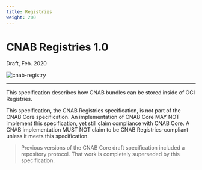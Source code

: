 ```yaml
---
title: Registries
weight: 200
---
```


# CNAB Registries 1.0
Draft, Feb. 2020

![cnab-registry](https://user-images.githubusercontent.com/686194/61753147-2b387a80-ad63-11e9-8a63-f250bcdf06b0.png)

---

This specification describes how CNAB bundles can be stored inside of OCI Registries.

This specification, the CNAB Registries specification, is not part of the CNAB Core specification. An implementation of CNAB Core MAY NOT implement this specification, yet still claim compliance with CNAB Core. A CNAB implementation MUST NOT claim to be CNAB Registries-compliant unless it meets this specification.

> Previous versions of the CNAB Core draft specification included a repository protocol. That work is completely superseded by this specification.
